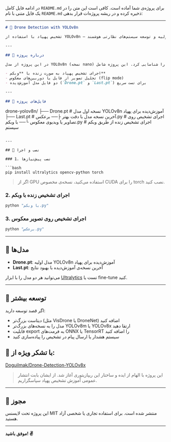 در ادامه فایل کامل `README.md` برای پروژه‌ی شما آماده است. کافی است این متن را در یک فایل متنی با نام `README.md` ذخیره کرده و در ریشه پروژه‌ات قرار بدهی:

---

```markdown
# 🚁 Drone Detection with YOLOv8n

تشخیص پهپاد با استفاده از YOLOv8n – پروژه‌ای سبک، سریع و کاربردی برای تشخیص پهپادها در ویدیو زنده یا تصاویر ثابت، مناسب برای یادگیری اولیه و توسعه سیستم‌های نظارتی هوشمند.

---

## 🧠 درباره پروژه

در این پروژه از مدل YOLOv8n (نسخه nano) استفاده شده است تا بتوان با کمترین منابع سخت‌افزاری پهپادها را شناسایی کرد. این پروژه شامل:

- اجرای تشخیص پهپاد به صورت زنده با **وبکم**
- تحلیل تصویر از فایل یا دوربین‌های معکوس (flip mode)
- دو فایل مدل آموزش‌دیده (`Drone.pt` و `Last.pt`) برای تست سریع

---

## 📁 فایل‌های پروژه

```

drone-yolov8n/
├── Drone.pt          # نسخه اول مدل YOLOv8n آموزش‌دیده برای پهپاد
├── Last.pt           # آخرین نسخه مدل با دقت بهتر
├── برعکس.py          # اجرای تشخیص روی تصاویر یا ویدیوی معکوس
└── با وبکم.py        # اجرای تشخیص زنده از طریق وبکم سیستم

````

---

## 🔧 نصب و اجرا

### 1. نصب پیش‌نیازها

```bash
pip install ultralytics opencv-python torch
````

> اگر از GPU استفاده می‌کنید، نسخه‌ی مخصوص CUDA را برای torch نصب کنید.

### 2. اجرای تشخیص زنده با وبکم

```bash
python "با وبکم.py"
```

### 3. اجرای تشخیص روی تصویر معکوس

```bash
python "برعکس.py"
```

---

## 🧪 مدل‌ها

* **Drone.pt**: مدل اولیه YOLOv8n آموزش‌دیده برای پهپاد
* **Last.pt**: آخرین نسخه‌ی آموزش‌دیده با بهبود نتایج

می‌توانید هر دو مدل را با ابزار [Ultralytics](https://docs.ultralytics.com) تست یا fine-tune کنید.

---

## 🧩 توسعه بیشتر

اگر قصد توسعه دارید:

* دیتاست بزرگ‌تر (مثل VisDrone یا DroneNet) اضافه کنید
* مدل را به نسخه‌های بزرگ‌تر YOLOv8m یا YOLOv8x ارتقا دهید
* قابلیت export به فرمت‌های ONNX یا TensorRT را اضافه کنید
* سیستم هشدار یا ارسال پیام در تشخیص را پیاده‌سازی کنید


## 🙏 با تشکر ویژه از:

[Doguilmak/Drone-Detection-YOLOv8x](https://github.com/doguilmak/Drone-Detection-YOLOv8x)

> این پروژه با الهام از ایده‌ و ساختار این ریپازیتوری آغاز شد. از ایشان بابت انتشار عمومی آموزش تشخیص پهپاد سپاسگزاریم.

---

## 📄 مجوز

این پروژه تحت لایسنس MIT منتشر شده است. برای استفاده تجاری یا شخصی آزاد هستید.

---

**موفق باشید! ✌️**

